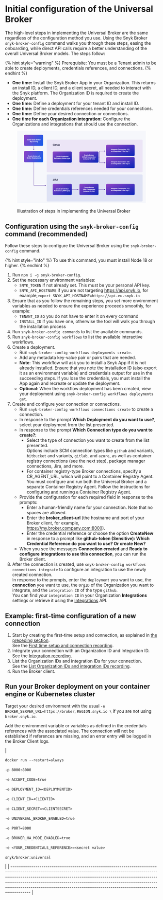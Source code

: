 # Initial configuration of the Universal Broker

The high-level steps in implementing the Universal Broker are the same regardless of the configuration method you use. Using the Snyk Broker `snyk-broker-config` command walks you through these steps, easing the onboarding, while direct API calls require a better understanding of the overall Universal Broker models. The steps follow:

{% hint style="warning" %}
Prerequisite: You must be a Tenant admin to be able to create deployments, credentials references, and connections.
{% endhint %}

* **One time:** Install the Snyk Broker App in your Organization. This returns an install ID, a client ID, and a client secret, all needed to interact with the Snyk platform. The Organization ID is required to create the deployment.
* **One time:** Define a deployment for your tenant ID and install ID.
* **One time:** Define credentials references needed for your connections.
* **One time:** Define your desired connection or connections.
* **One time for each Organization integration:** Configure the Organizations and integrations that should use the connection.

<figure><img src="../../../.gitbook/assets/image 7 (1).png" alt="Illustration of steps in implementing the Universal Broker"><figcaption><p>Illustration of steps in implementing the Universal Broker</p></figcaption></figure>

## Configuration using the `snyk-broker-config` command (recommended) <a href="#using-snyk-broker-config-cli" id="using-snyk-broker-config-cli"></a>

Follow these steps to configure the Universal Broker using the `snyk-broker-config` command.

{% hint style="info" %}
To use this command, you must install Node 18 or higher.
{% endhint %}

1. Run `npm i -g snyk-broker-config`.
2. Set the necessary environment variables:
   * `SNYK_TOKEN` if not already set. This must be your personal API key.
   * `SNYK_API_HOSTNAME` if you are not targeting https://api.snyk.io, for example,`export SNYK_API_HOSTNAME=https://api.eu.snyk.io`
3. Ensure that as you follow the remaining steps, you set more environment variables as needed to ensure the experience proceeds smoothly, for example:
   * `TENANT_ID` so you do not have to enter it on every command&#x20;
   * `INSTALL_ID` if you have one, otherwise the tool will walk you through the installation process
4. Run `snyk-broker-config commands` to list the available commands.
5. Run `snyk-broker-config workflows` to list the available interactive workflows.
6. Create a deployment.
   * Run `snyk-broker-config workflows deployments create`.
   * Add any metadata key-value pair or pairs that are needed.
   * **Note**: This workflow will ask you to install a Snyk App if it is not already installed. Ensure that you note the installation ID (also export it as an environment variable) and credentials output for use in the succeeding steps. If you lose the credentials, you must install the App again and recreate or update the deployment.
   * **Optional**:  When the workflow deployment has been created, view your deployment using `snyk-broker-config workflows deployments get`.
7. Create and configure your connection or connections.
   * Run `snyk-broker-config workflows connections create` to create a connection.
   * In response to the prompt **Which Deployment do you want to use?**, select your deployment from the list presented.
   * In response to the prompt **Which Connection type do you want to create?**:
     * Select the type of connection you want to create from the list presented.\
       Options include SCM connection types like `github` and variants, `bitbucket` and variants, `gitlab`, and `azure`, as well as container registry connections (see the next step), package manager connections, Jira, and more.
     * For container registry-type Broker connections, specify a CR\_AGENT\_URL, which will point to a Container Registry Agent.\
       You must configure and run both the Universal Broker and a separate Container Registry Agent. Follow the instructions for [configuring and running a Container Registry Agent](../snyk-broker-container-registry-agent/#configuring-and-running-the-container-registry-agent).
   * Provide the configuration for each required field in response to the prompts:
     * Enter a human-friendly name for your connection. Note that no spaces are allowed.
     * Enter the **broker\_client-url** (the hostname and port of your Broker client, for example, https://my.broker.company.com:8000).
     * Enter the credential reference or choose the option **CreateNew** in response to a prompt like **github-token (Sensitive): Which Credential Reference do you want to use? Or create New?**
   * When you see the messages **Connection created** and **Ready to configure integrations to use this connection**, you can run the Broker client.
8. After the connection is created, use `snyk-broker-config workflows connections integrate` to configure an integration to use the newly created connection.\
   In response to the prompts, enter the `deployment` you want to use, the **connection** you want to use, the `OrgID` of the Organization you want to integrate, and the `integration ID` of the type `github`.\
   You can find your `integration ID` in your Organization **Integrations** settings or retrieve it using the [Integrations](../../../snyk-api/reference/integrations-v1.md) API.

## Example: first-time configuration of a new connection <a href="#quick-examples-below" id="quick-examples-below"></a>

1. Start by creating the first-time setup and connection, as explained in [the preceding section](initial-configuration-of-the-universal-broker.md#using-snyk-broker-config-cli).\
   See the [First time setup and connection recording](https://asciinema.org/a/YqSmUHEWMcDPeQKm6lpeG3qhM).
2. Integrate your connection with an Organization ID and Integration ID.\
   See the [Integration recording](https://asciinema.org/a/I2QJxi9MDEeThRZTLD1aTv9cN).
3. List the Organization IDs and integration IDs for your connection.\
   See the [List Organization IDs and integration IDs recording](https://asciinema.org/a/5RWuySWT0M2dDI9mARJjeZS5g).
4. Run the Broker client.

## Run your Broker deployment on your container engine or Kubernetes cluster

Target your desired environment with the usual `-e BROKER_SERVER_URL=https://broker`, `REGION.snyk.io \` if you are not using `broker.snyk.io`.

Add the environment variable or variables as defined in the credentials references with the associated value. The connection will not be established if references are missing, and an error entry will be logged in the Broker Client logs.

| <pre><code>docker run --restart=always \
    -p 8000:8000 \
    -e ACCEPT_CODE=true \
    -e DEPLOYMENT_ID=&#x3C;DEPLOYMENTID> \
    -e CLIENT_ID=&#x3C;CLIENTID> \
    -e CLIENT_SECRET=&#x3C;CLIENTSECRET> \
    -e UNIVERSAL_BROKER_ENABLED=true \
    -e PORT=8000 \
    -e BROKER_HA_MODE_ENABLED=true \
    -e &#x3C;YOUR_CREDENTIALS_REFERENCE>=&#x3C;secret value> \
snyk/broker:universal
</code></pre> |
| ---------------------------------------------------------------------------------------------------------------------------------------------------------------------------------------------------------------------------------------------------------------------------------------------------------------------------------------------------------------------------------------------------------------- |
